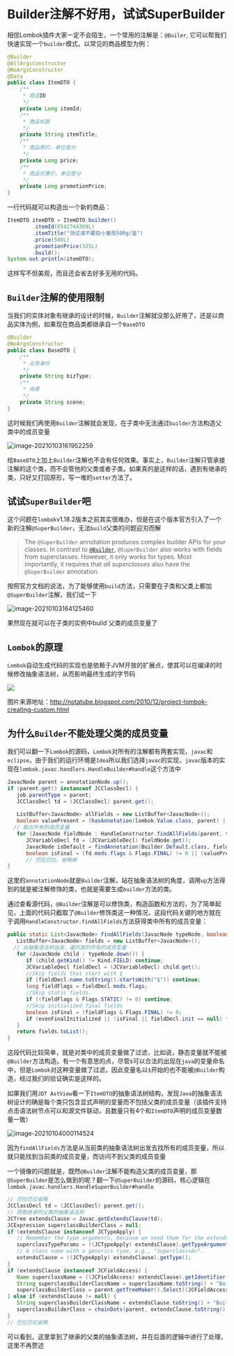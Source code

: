 # Builder注解不好用，试试SuperBuilder

相信Lombok插件大家一定不会陌生，一个常用的注解是：`@Builer`, 它可以帮我们快速实现一个`builder`模式。以常见的商品模型为例：

```java
@Builder
@AllArgsConstructor
@NoArgsConstructor
@Data
public class ItemDTO {
    /**
     * 商品ID
     */
    private Long itemId;
    /**
     * 商品标题
     */
    private String itemTitle;
    /**
     * 商品原价，单位是分
     */
    private Long price;
    /**
     * 商品优惠价，单位是分
     */
    private Long promotionPrice;
}
```

一行代码就可以构造出一个新的商品：

```java
ItemDTO itemDTO = ItemDTO.builder()
        .itemId(6542744309L)
        .itemTitle("测试请不要拍小番茄500g/盒")
        .price(500L)
        .promotionPrice(325L)
        .build();
System.out.println(itemDTO);
```

这样写不但美观，而且还会省去好多无用的代码。

## `Builder`注解的使用限制

当我们的实体对象有继承的设计的时候，`Builder`注解就没那么好用了，还是以商品实体为例，如果现在商品类都继承自一个`BaseDTO`

```java
@Builder
@NoArgsConstructor
public class BaseDTO {
    /**
     * 业务身份
     */
    private String bizType;
    /**
     * 场景
     */
    private String scene;
}
```

这时候我们再使用`Builder`注解就会发现，在子类中无法通过`builder`方法构造父类中的成员变量

![image-20210103161952259](https://gitee.com/cincat/picgo/raw/master/img/image-20210103161952259.png)

给`BaseDTO`上加上`Builder`注解也不会有任何效果。事实上，`Builder`注解只管承接注解的这个类，而不会管他的父类或者子类。如果真的是这样的话，遇到有继承的类，只好又打回原形，写一堆的`setter`方法了。

## 试试`SuperBuilder`吧

这个问题在`lombok`v1.18.2版本之前其实很难办，但是在这个版本官方引入了一个新的注解`@SuperBuilder`，无法`build`父类的问题迎刃而解

> The `@SuperBuilder` annotation produces complex builder APIs for your classes. In contrast to [`@Builder`](https://projectlombok.org/features/Builder), `@SuperBuilder` also works with fields from superclasses. However, it only works for types. Most importantly, it requires that *all superclasses* also have the `@SuperBuilder` annotation.

按照官方文档的说法，为了能够使用`build`方法，只需要在子类和父类上都加`@SuperBuilder`注解，我们试一下

![image-20210103164125460](https://gitee.com/cincat/picgo/raw/master/img/image-20210103164125460.png)

果然现在就可以在子类的实例中build`父类的成员变量了

## `Lombok`的原理

`Lombok`自动生成代码的实现也是依赖于JVM开放的扩展点，使其可以在编译的时候修改抽象语法树，从而影响最终生成的字节码

![](https://gitee.com/cincat/picgo/raw/master/img/lombok原理.gif)

图片来源地址：http://notatube.blogspot.com/2010/12/project-lombok-creating-custom.html

## 为什么`Builder`不能处理父类的成员变量

我们可以翻一下`Lombok`的源码，`Lombok`对所有的注解都有两套实现，`javac`和`eclipse`，由于我们的运行环境是`Idea`所以我们选择`javac`的实现，`javac`版本的实现在`lombok.javac.handlers.HandleBuilder#handle`这个方法中

```java
JavacNode parent = annotationNode.up();
if (parent.get() instanceof JCClassDecl) {
   job.parentType = parent;
   JCClassDecl td = (JCClassDecl) parent.get();
   
   ListBuffer<JavacNode> allFields = new ListBuffer<JavacNode>();
   boolean valuePresent = (hasAnnotation(lombok.Value.class, parent) || hasAnnotation("lombok.experimental.Value", parent));
  // 取出所有的成员变量
   for (JavacNode fieldNode : HandleConstructor.findAllFields(parent, true)) {
      JCVariableDecl fd = (JCVariableDecl) fieldNode.get();
      JavacNode isDefault = findAnnotation(Builder.Default.class, fieldNode, false);
      boolean isFinal = (fd.mods.flags & Flags.FINAL) != 0 || (valuePresent && !hasAnnotation(NonFinal.class, fieldNode));
      // 巴拉巴拉，省略掉
}
```

这里的`annotationNode`就是`Builder`注解，站在抽象语法树的角度，调用`up`方法得到的就是被注解修饰的类，也就是需要生成`builder`方法的类。

通过查看源代码，`@Builder`注解是可以修饰类，构造函数和方法的，为了简单起见，上面的代码只截取了`@Builder`修饰类这一种情况，这段代码关键的地方就在于调用`HandleConstructor.findAllFields`方法获得类中所有的成员变量：

```java
public static List<JavacNode> findAllFields(JavacNode typeNode, boolean evenFinalInitialized) {
   ListBuffer<JavacNode> fields = new ListBuffer<JavacNode>();
  // 从抽象语法树出发，遍历类的所有的成员变量
   for (JavacNode child : typeNode.down()) {
      if (child.getKind() != Kind.FIELD) continue;
      JCVariableDecl fieldDecl = (JCVariableDecl) child.get();
      //Skip fields that start with $
      if (fieldDecl.name.toString().startsWith("$")) continue;
      long fieldFlags = fieldDecl.mods.flags;
      //Skip static fields.
      if ((fieldFlags & Flags.STATIC) != 0) continue;
      //Skip initialized final fields
      boolean isFinal = (fieldFlags & Flags.FINAL) != 0;
      if (evenFinalInitialized || !isFinal || fieldDecl.init == null) fields.append(child);
   }
   return fields.toList();
}
```

这段代码比较简单，就是对类中的成员变量做了过滤，比如说，静态变量就不能被`@Builder`方法构造。有一个有意思的点，尽管`$`可以合法的出现在`java`的变量命名中，但是`Lombok`对这种变量做了过滤，因此变量名以`$`开始的也不能被`@Builder`构造，经过我们的验证确实是这样的。

如果我们用`JDT AstView`看一下`ItemDTO`的抽象语法树结构，发现`Java`的抽象语法树设计的确是每个类只包含显式声明的变量而不包括父类的成员变量（该插件支持点击语法树节点可以和源文件联动，且数量只有4个和`ItemDTO`声明的成员变量数量一致）

![image-20210104000114524](https://gitee.com/cincat/picgo/raw/master/img/image-20210104000114524.png)

因为`findAllFields`方法是从当前类的抽象语法树出发去找所有的成员变量，所以就只能找到当前类的成员变量，而访问不到父类的成员变量

一个镜像的问题就是，既然`@Builder`注解不能构造父类的成员变量，那`@SuperBuilder`是怎么做到的呢？翻一下`@SuperBuilder`的源码，核心逻辑在`lombok.javac.handlers.HandleSuperBuilder#handle`

```java
// 巴拉巴拉省略
JCClassDecl td = (JCClassDecl) parent.get();
// 获取继承的父类的抽象语法树
JCTree extendsClause = Javac.getExtendsClause(td);
JCExpression superclassBuilderClass = null;
if (extendsClause instanceof JCTypeApply) {
   // Remember the type arguments, because we need them for the extends clause of our abstract builder class.
   superclassTypeParams = ((JCTypeApply) extendsClause).getTypeArguments();
   // A class name with a generics type, e.g., "Superclass<A>".
   extendsClause = ((JCTypeApply) extendsClause).getType();
}
if (extendsClause instanceof JCFieldAccess) {
   Name superclassName = ((JCFieldAccess) extendsClause).getIdentifier();
   String superclassBuilderClassName = superclassName.toString() + "Builder";
   superclassBuilderClass = parent.getTreeMaker().Select((JCFieldAccess) extendsClause, parent.toName(superclassBuilderClassName));
} else if (extendsClause != null) {
   String superclassBuilderClassName = extendsClause.toString() + "Builder";
   superclassBuilderClass = chainDots(parent, extendsClause.toString(), superclassBuilderClassName);
}
// 巴拉巴拉省略
```

可以看到，这里拿到了继承的父类的抽象语法树，并在后面的逻辑中进行了处理，这里不再赘述



